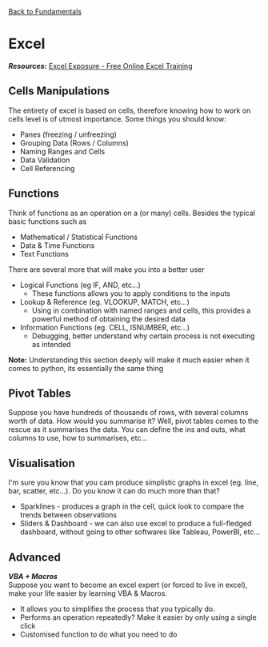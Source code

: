 <a href="../1. Fundamentals">Back to Fundamentals</a>

# Excel
***Resources:*** <a href="https://excelexposure.com/lesson-guide/">Excel Exposure - Free Online Excel Training</a>

## Cells Manipulations
The entirety of excel is based on cells, therefore knowing how to work on cells level is of utmost importance. Some things you should know:
* Panes (freezing / unfreezing)
* Grouping Data (Rows / Columns)
* Naming Ranges and Cells
* Data Validation
* Cell Referencing

## Functions
Think of functions as an operation on a (or many) cells. Besides the typical basic functions such as
* Mathematical / Statistical Functions
* Data & Time Functions
* Text Functions

There are several more that will make you into a better user
* Logical Functions (eg IF, AND, etc...)
  * These functions allows you to apply conditions to the inputs
* Lookup & Reference (eg. VLOOKUP, MATCH, etc...)
  * Using in combination with named ranges and cells, this provides a powerful method of obtaining the desired data 
* Information Functions (eg. CELL, ISNUMBER, etc...)
  * Debugging, better understand why certain process is not executing as intended

**Note:** Understanding this section deeply will make it much easier when it comes to python, its essentially the same thing 

## Pivot Tables
Suppose you have hundreds of thousands of rows, with several columns worth of data. How would you summarise it? Well, pivot tables comes to the rescue as it summarises the data. You can define the ins and outs, what columns to use, how to summarises, etc...

## Visualisation
I'm sure you know that you cam produce simplistic graphs in excel (eg. line, bar, scatter, etc...). Do you know it can do much more than that?
* Sparklines - produces a graph in the cell, quick look to compare the trends between observations
* Sliders & Dashboard - we can also use excel to produce a full-fledged dashboard, without going to other softwares like Tableau, PowerBI, etc...

## Advanced
***VBA + Macros***  
Suppose you want to become an excel expert (or forced to live in excel), make your life easier by learning VBA & Macros. 
* It allows you to simplifies the process that you typically do. 
* Performs an operation repeatedly? Make it easier by only using a single click
* Customised function to do what you need to do